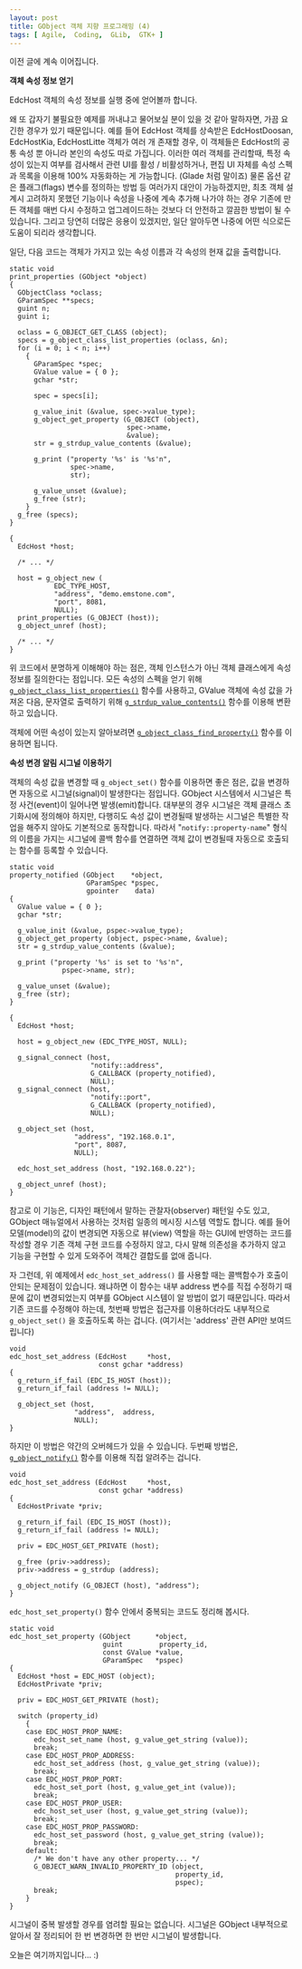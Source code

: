 ```yaml
---
layout: post
title: GObject 객체 지향 프로그래밍 (4)
tags: [ Agile,  Coding,  GLib,  GTK+ ]
---
```


이전 글에 계속 이어집니다.

**객체 속성 정보 얻기**

EdcHost 객체의 속성 정보를 실행 중에 얻어볼까 합니다.

왜 또 갑자기 불필요한 예제를 꺼내냐고 물어보실 분이 있을 것 같아 말하자면, 가끔 요긴한 경우가 있기 때문입니다. 예를 들어 EdcHost 객체를 상속받은 EdcHostDoosan, EdcHostKia, EdcHostLitte 객체가 여러 개 존재할 경우, 이 객체들은 EdcHost의 공통 속성 뿐 아니라 본인의 속성도 따로 가집니다. 이러한 여러 객체를 관리할때, 특정 속성이 있는지 여부를 검사해서 관련 UI를 활성 / 비활성하거나, 편집 UI 자체를 속성 스펙과 목록을 이용해 100% 자동화하는 게 가능합니다. (Glade 처럼 말이죠) 물론 옵션 같은 플래그(flags) 변수를 정의하는 방법 등 여러가지 대안이 가능하겠지만, 최초 객체 설계시 고려하지 못했던 기능이나 속성을 나중에 계속 추가해 나가야 하는 경우 기존에 만든 객체를 매번 다시 수정하고 업그레이드하는 것보다 더 안전하고 깔끔한 방법이 될 수 있습니다. 그리고 당연히 더많은 응용이 있겠지만, 일단 알아두면 나중에 어떤 식으로든 도움이 되리라 생각합니다.

일단, 다음 코드는 객체가 가지고 있는 속성 이름과 각 속성의 현재 값을 출력합니다.

    static void
    print_properties (GObject *object)
    {
      GObjectClass *oclass;
      GParamSpec **specs;
      guint n;
      guint i;

      oclass = G_OBJECT_GET_CLASS (object);
      specs = g_object_class_list_properties (oclass, &n);
      for (i = 0; i < n; i++)
        {
          GParamSpec *spec;
          GValue value = { 0 };
          gchar *str;

          spec = specs[i];

          g_value_init (&value, spec->value_type);
          g_object_get_property (G_OBJECT (object),
                                 spec->name,
                                 &value);
          str = g_strdup_value_contents (&value);

          g_print ("property '%s' is '%s'n",
                   spec->name,
                   str);

          g_value_unset (&value);
          g_free (str);
        }
      g_free (specs);
    }

    {
      EdcHost *host;

      /* ... */ 

      host = g_object_new (
               EDC_TYPE_HOST,
               "address", "demo.emstone.com",
               "port", 8081,
               NULL);
      print_properties (G_OBJECT (host));
      g_object_unref (host);

      /* ... */
    }

위 코드에서 분명하게 이해해야 하는 점은, 객체 인스턴스가 아닌 객체 클래스에게 속성 정보를 질의한다는 점입니다. 모든 속성의 스펙을 얻기 위해 [`g_object_class_list_properties()`](http://library.gnome.org/devel/gobject/stable/gobject-The-Base-Object-Type.html#g-object-class-list-properties) 함수를 사용하고, GValue 객체에 속성 값을 가져온 다음, 문자열로 출력하기 위해 [`g_strdup_value_contents()`](http://library.gnome.org/devel/gobject/stable/gobject-Generic-values.html#g-strdup-value-contents) 함수를 이용해 변환하고 있습니다.

객체에 어떤 속성이 있는지 알아보려면 [`g_object_class_find_property()`](http://library.gnome.org/devel/gobject/stable/gobject-The-Base-Object-Type.html#g-object-class-find-property) 함수를 이용하면 됩니다.

**속성 변경 알림 시그널 이용하기**

객체의 속성 값을 변경할 때 `g_object_set()` 함수를 이용하면 좋은 점은, 값을 변경하면 자동으로 시그널(signal)이 발생한다는 점입니다. GObject 시스템에서 시그널은 특정 사건(event)이 일어나면 발생(emit)합니다. 대부분의 경우 시그널은 객체 클래스 초기화시에 정의해야 하지만, 다행히도 속성 값이 변경될때 발생하는 시그널은 특별한 작업을 해주지 않아도 기본적으로 동작합니다. 따라서 "`notify::property-name`" 형식의 이름을 가지는 시그널에 콜백 함수를 연결하면 객체 값이 변경될때 자동으로 호출되는 함수를 등록할 수 있습니다.

    static void
    property_notified (GObject    *object,
                       GParamSpec *pspec,
                       gpointer    data)
    {
      GValue value = { 0 };
      gchar *str;

      g_value_init (&value, pspec->value_type);
      g_object_get_property (object, pspec->name, &value);
      str = g_strdup_value_contents (&value);

      g_print ("property '%s' is set to '%s'n",
                 pspec->name, str);

      g_value_unset (&value);
      g_free (str);
    }

    {
      EdcHost *host;

      host = g_object_new (EDC_TYPE_HOST, NULL);

      g_signal_connect (host,
                        "notify::address",
                        G_CALLBACK (property_notified),
                        NULL);
      g_signal_connect (host,
                        "notify::port",
                        G_CALLBACK (property_notified),
                        NULL);

      g_object_set (host,
                    "address", "192.168.0.1",
                    "port", 8087,
                    NULL);

      edc_host_set_address (host, "192.168.0.22");

      g_object_unref (host);
    }

참고로 이 기능은, 디자인 패턴에서 말하는 관찰자(observer) 패턴일 수도 있고, GObject 매뉴얼에서 사용하는 것처럼 일종의 메시징 시스템 역할도 합니다. 예를 들어 모델(model)의 값이 변경되면 자동으로 뷰(view) 역할을 하는 GUI에 반영하는 코드를 작성할 경우 기존 객체 구현 코드를 수정하지 않고, 다시 말해 의존성을 추가하지 않고 기능을 구현할 수 있게 도와주어 객체간 결합도를 없애 줍니다.

자 그런데, 위 예제에서 `edc_host_set_address()` 를 사용할 때는 콜백함수가 호출이 안되는 문제점이 있습니다. 왜냐하면 이 함수는 내부 address 변수를 직접 수정하기 때문에 값이 변경되었는지 여부를 GObject 시스템이 알 방법이 없기 때문입니다. 따라서 기존 코드를 수정해야 하는데, 첫번째 방법은 접근자를 이용하더라도 내부적으로 `g_object_set()` 을 호출하도록 하는 겁니다. (여기서는 'address' 관련 API만 보여드립니다)

    void
    edc_host_set_address (EdcHost     *host,
                          const gchar *address)
    {
      g_return_if_fail (EDC_IS_HOST (host));
      g_return_if_fail (address != NULL);

      g_object_set (host,
                    "address",  address,
                    NULL);
    }

하지만 이 방법은 약간의 오버헤드가 있을 수 있습니다. 두번째 방법은, [`g_object_notify()`](http://library.gnome.org/devel/gobject/stable/gobject-The-Base-Object-Type.html#g-object-notify) 함수를 이용해 직접 알려주는 겁니다.

    void
    edc_host_set_address (EdcHost     *host,
                          const gchar *address)
    {
      EdcHostPrivate *priv;

      g_return_if_fail (EDC_IS_HOST (host));
      g_return_if_fail (address != NULL);

      priv = EDC_HOST_GET_PRIVATE (host);

      g_free (priv->address);
      priv->address = g_strdup (address);

      g_object_notify (G_OBJECT (host), "address");
    }

`edc_host_set_property()` 함수 안에서 중복되는 코드도 정리해 봅시다.

    static void
    edc_host_set_property (GObject      *object,
                           guint         property_id,
                           const GValue *value,
                           GParamSpec   *pspec)
    {
      EdcHost *host = EDC_HOST (object);
      EdcHostPrivate *priv;

      priv = EDC_HOST_GET_PRIVATE (host);

      switch (property_id)
        {
        case EDC_HOST_PROP_NAME:
          edc_host_set_name (host, g_value_get_string (value));
          break;
        case EDC_HOST_PROP_ADDRESS:
          edc_host_set_address (host, g_value_get_string (value));
          break;
        case EDC_HOST_PROP_PORT:
          edc_host_set_port (host, g_value_get_int (value));
          break;
        case EDC_HOST_PROP_USER:
          edc_host_set_user (host, g_value_get_string (value));
          break;
        case EDC_HOST_PROP_PASSWORD:
          edc_host_set_password (host, g_value_get_string (value));
          break;
        default:
          /* We don't have any other property... */
          G_OBJECT_WARN_INVALID_PROPERTY_ID (object,
                                             property_id,
                                             pspec);
          break;
        }
    }

시그널이 중복 발생할 경우를 염려할 필요는 없습니다. 시그널은 GObject 내부적으로 알아서 잘 정리되어 한 번 변경하면 한 번만 시그널이 발생합니다.

오늘은 여기까지입니다... :)

